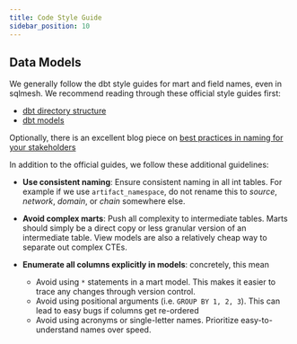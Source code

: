 ```yaml
---
title: Code Style Guide
sidebar_position: 10
---
```


## Data Models

We generally follow the dbt style guides for mart and field names, even in sqlmesh.
We recommend reading through these official style guides first:

- [dbt directory structure](https://docs.getdbt.com/best-practices/how-we-structure/1-guide-overview)
- [dbt models](https://docs.getdbt.com/best-practices/how-we-style/1-how-we-style-our-dbt-models)

Optionally, there is an excellent blog piece on [best practices in naming for your stakeholders](https://docs.getdbt.com/blog/stakeholder-friendly-model-names)

In addition to the official guides, we follow these additional guidelines:

- **Use consistent naming**: Ensure consistent naming in all int tables. For example if we use `artifact_namespace`, do not rename this to _source_, _network_, _domain_, or _chain_ somewhere else.

- **Avoid complex marts**: Push all complexity to intermediate tables. Marts should simply be a direct copy or less granular version of an intermediate table. View models are also a relatively cheap way to separate out complex CTEs.

- **Enumerate all columns explicitly in models**: concretely, this mean
  - Avoid using `*` statements in a mart model. This makes it easier to trace any changes through version control.
  - Avoid using positional arguments (i.e. `GROUP BY 1, 2, 3`). This can lead to easy bugs if columns get re-ordered
  - Avoid using acronyms or single-letter names. Prioritize easy-to-understand names over speed.
